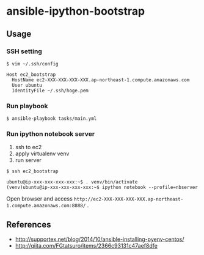 ansible-ipython-bootstrap
====

## Usage

### SSH setting

```
$ vim ~/.ssh/config
```

```text:~/.ssh/config
Host ec2_bootstrap
  HostName ec2-XXX-XXX-XXX-XXX.ap-northeast-1.compute.amazonaws.com
  User ubuntu
  IdentityFile ~/.ssh/hoge.pem
```

### Run playbook

```
$ ansible-playbook tasks/main.yml
```

### Run ipython notebook server

1. ssh to ec2
2. apply virtualenv venv
3. run server

```
$ ssh ec2_bootstrap

ubuntu@ip-xxx-xxx-xxx-xxx:~$ . venv/bin/activate
(venv)ubuntu@ip-xxx-xxx-xxx-xxx:~$ ipython notebook --profile=nbserver
```

Open browser and access `http://ec2-XXX-XXX-XXX-XXX.ap-northeast-1.compute.amazonaws.com:8888/` .

## References

* http://supportex.net/blog/2014/10/ansible-installing-pyenv-centos/
* http://qiita.com/FGtatsuro/items/2366c93131c47aef8dfe
